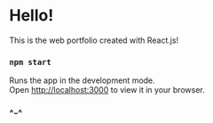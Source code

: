 # Hello!

This is the web portfolio created with React.js!

### `npm start`

Runs the app in the development mode.\
Open [http://localhost:3000](http://localhost:3000) to view it in your browser.


### ^-^